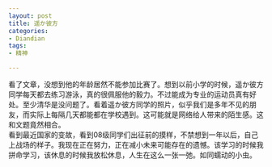 ```yaml
---
layout: post
title: 遥か彼方
categories:
- Diandian
tags:
- 精神

---
```

看了文章，没想到他的年龄居然不能参加比赛了。想到以前小学的时候，遥か彼方同学每天都去练习游泳，真的很佩服他的毅力。不过能成为专业的运动员真有好处。至少清华是没问题了。看着遥か彼方同学的照片，似乎我们是多年不见的朋友，而实际上每隔几天都能都在学校遇到。这可能就是网络给人带来的陌生感。这和文题竟然相合。
<br />看到最近国家的变故，看到08级同学们出征前的摸样，不禁想到一年以后，自己上战场的样子。我现在正在努力，正在减小未来可能存在的遗憾。该学习的时候我拼命学习，该休息的时候我放松休息，人生在这么一张一弛。如同蠕动的小虫。